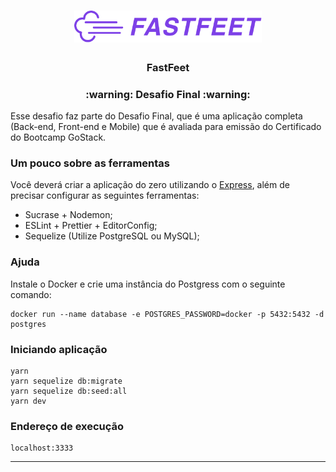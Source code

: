 <h1 align="center">
  <img alt="Fastfeet" title="Fastfeet" src=".github/logo.png" width="300px" />
</h1>

<h3 align="center">
  FastFeet
</h3>

<h3 align="center">
  :warning: Desafio Final :warning:
</h3>

<p>Esse desafio faz parte do Desafio Final, que é uma aplicação completa (Back-end, Front-end e Mobile) que é avaliada para emissão do Certificado do Bootcamp GoStack.</p>


### **Um pouco sobre as ferramentas**

Você deverá criar a aplicação do zero utilizando o [Express](https://expressjs.com/), além de precisar configurar as seguintes ferramentas:

- Sucrase + Nodemon;
- ESLint + Prettier + EditorConfig;
- Sequelize (Utilize PostgreSQL ou MySQL);

### Ajuda

Instale o Docker e crie uma instância do Postgress com o seguinte comando:

    docker run --name database -e POSTGRES_PASSWORD=docker -p 5432:5432 -d postgres

### Iniciando aplicação

    yarn
    yarn sequelize db:migrate
    yarn sequelize db:seed:all
    yarn dev

### Endereço de execução

    localhost:3333

---

